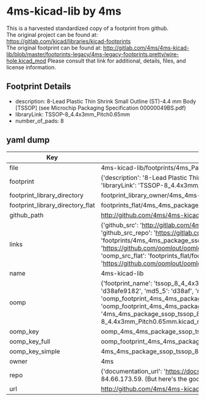 # 4ms-kicad-lib by 4ms  
This is a harvested standardized copy of a footprint from github.  
The original project can be found at:  
https://gitlab.com/kicad/libraries/kicad-footprints  
The original footprint can be found at:
http://gitlab.com/4ms/4ms-kicad-lib/blob/master/footprints-legacy/4ms-legacy-footprints.pretty/wire-hole.kicad_mod
Please consult that link for additional, details, files, and license information.  
## Footprint Details
* description: 8-Lead Plastic Thin Shrink Small Outline (ST)-4.4 mm Body [TSSOP] (see Microchip Packaging Specification 00000049BS.pdf)  
* libraryLink: TSSOP-8_4.4x3mm_Pitch0.65mm  
* number_of_pads: 8  
## yaml dump  
| Key | Value |  
| --- | --- |  
| file | 4ms-kicad-lib/footprints/4ms_Package_SSOP.pretty/TSSOP-8_4.4x3mm_Pitch0.65mm.kicad_mod |  
| footprint | {'description': '8-Lead Plastic Thin Shrink Small Outline (ST)-4.4 mm Body [TSSOP] (see Microchip Packaging Specification 00000049BS.pdf)', 'libraryLink': 'TSSOP-8_4.4x3mm_Pitch0.65mm', 'number_of_pads': 8} |  
| footprint_library_directory | footprint_library_owner/4ms_4ms-kicad-lib |  
| footprint_library_directory_flat | footprints_flat/4ms_4ms_package_ssop_tssop_8_4_4x3mm_pitch0_65mm/working |  
| github_path | http://github.com/4ms/4ms-kicad-lib/blob/master/footprints/4ms_Package_SSOP.pretty/TSSOP-8_4.4x3mm_Pitch0.65mm.kicad_mod |  
| links | {'github_src': 'http://gitlab.com/4ms/4ms-kicad-lib/blob/master/footprints-legacy/4ms-legacy-footprints.pretty/wire-hole.kicad_mod', 'github_src_repo': 'https://gitlab.com/kicad/libraries/kicad-footprints', 'oomp_bot': 'footprints/4ms_4ms_package_ssop_tssop_8_4_4x3mm_pitch0_65mm/working', 'oomp_bot_github': 'https://github.com/oomlout/oomlout_oomp_footprint_bot/tree/main/footprints/4ms_4ms_package_ssop_tssop_8_4_4x3mm_pitch0_65mm/working', 'oomp_src_flat': 'footprints_flat/footprints_flat/4ms_4ms_package_ssop_tssop_8_4_4x3mm_pitch0_65mm/working', 'oomp_src_flat_github': 'https://github.com/oomlout/oomlout_oomp_footprint_src/tree/main/footprints_flat/4ms_4ms_package_ssop_tssop_8_4_4x3mm_pitch0_65mm/working'} |  
| name | 4ms-kicad-lib |  
| oomp | {'footprint_name': 'tssop_8_4_4x3mm_pitch0_65mm', 'library_name': '4ms_package_ssop', 'md5': 'd38afe9182fa548adbf62b6f93fde282', 'md5_10': 'd38afe9182', 'md5_5': 'd38af', 'md5_6': 'd38afe', 'oomp_key': 'oomp_4ms_4ms_package_ssop_tssop_8_4_4x3mm_pitch0_65mm', 'oomp_key_extra': 'oomp_footprint_4ms_4ms_package_ssop_tssop_8_4_4x3mm_pitch0_65mm', 'oomp_key_full': 'oomp_footprint_4ms_4ms_package_ssop_tssop_8_4_4x3mm_pitch0_65mm_d38afe', 'oomp_key_simple': '4ms_4ms_package_ssop_tssop_8_4_4x3mm_pitch0_65mm', 'original_filename': '4ms-kicad-lib/footprints/4ms_Package_SSOP.pretty/TSSOP-8_4.4x3mm_Pitch0.65mm.kicad_mod', 'owner_name': '4ms'} |  
| oomp_key | oomp_4ms_4ms_package_ssop_tssop_8_4_4x3mm_pitch0_65mm |  
| oomp_key_full | oomp_footprint_4ms_4ms_package_ssop_tssop_8_4_4x3mm_pitch0_65mm |  
| oomp_key_simple | 4ms_4ms_package_ssop_tssop_8_4_4x3mm_pitch0_65mm |  
| owner | 4ms |  
| repo | {'documentation_url': 'https://docs.github.com/rest/overview/resources-in-the-rest-api#rate-limiting', 'message': "API rate limit exceeded for 84.66.173.59. (But here's the good news: Authenticated requests get a higher rate limit. Check out the documentation for more details.)"} |  
| url | http://github.com/4ms/4ms-kicad-lib |  

